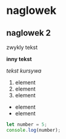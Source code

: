 # naglowek
## naglowek 2

zwykly tekst 

**inny tekst**

*tekst kursywa*

1. element
2. element 
1. element

- element
- element

```javascript
let number = 5;
console.log(number);
```